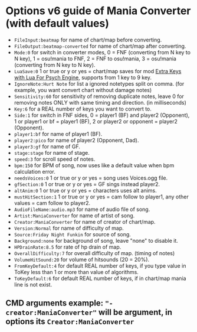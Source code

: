 # Options v6 guide of Mania Converter (with default values)
- `FileInput:beatmap` for name of chart/map before converting.
- `FileOutput:beatmap-converted` for name of chart/map after converting.
- `Mode:0` for switch in converter modes, 0 = FNF (converting from N key to N key), 1 = osu!mania to FNF, 2 = FNF to osu!mania, 3 = osu!mania (converting from N key to N key).
- `LuaSave:0` 1 or true or y or yes = chart/map saves for mod [Extra Keys with Lua For Psych Engine](https://gamebanana.com/mods/352021), supports from 1 key to 9 key.
- `IgnoreNote:Hurt Note` for list a ignored notetypes split on comma. (for example, you want convert chart without damage notes)
- `Sensitivity:60` for sensitivity of removing duplicate notes, leave 0 for removing notes ONLY with same timing and direction. (in milliseconds)
- `Key:6` for a REAL number of keys you want to convert to.
- `Side:1` for switch in FNF sides, 0 = player1 (BF) and player2 (Opponent), 1 or player1 or bf = player1 (BF), 2 or player2 or opponent = player2 (Opponent).
- `player1:bf` for name of player1 (BF).
- `player2:pico` for name of player2 (Opponent, Dad).
- `player3:gf` for name of GF.
- `stage:stage` for name of stage.
- `speed:3` for scroll speed of notes.
- `bpm:150` for BPM of song, now uses like a default value when bpm calculation error.
- `needsVoices:0` 1 or true or y or yes = song uses Voices.ogg file.
- `gfSection:0` 1 or true or y or yes = GF sings instead player2.
- `altAnim:0` 1 or true or y or yes = characters uses alt anims.
- `mustHitSection:1` 1 or true or y or yes = cam follow to player1, any other values = cam follow to player2.
- `AudioFileName:audio.mp3` for name of audio file of song.
- `Artist:ManiaConverter` for name of artist of song.
- `Creator:ManiaConverter` for name of creator of chart/map.
- `Version:Normal` for name of difficulty of map.
- `Source:Friday Night Funkin` for source of song.
- `Background:none` for background of song, leave "none" to disable it.
- `HPDrainRate:8.5` for rate of hp drain of map.
- `OverallDifficulty:7` for overall difficulty of map. (timing of notes)
- `VolumeHitSound:20` for volume of hitsounds (20 = 20%).
- `FromKeyDefault:4` for default REAL number of keys, if you type value in ToKey less than 1 or more than value of algorithms.
- `ToKeyDefault:6` for default REAL number of keys, if in chart/map mania line is not exist.

## CMD arguments example: `"-creator:ManiaConverter"` will be argument, in options its `Creator:ManiaConverter`